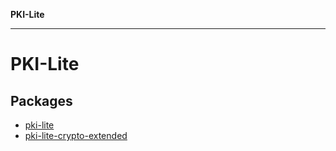 **PKI-Lite**

---

# PKI-Lite

## Packages

- [pki-lite](pki-lite/README.md)
- [pki-lite-crypto-extended](pki-lite-crypto-extended/README.md)
